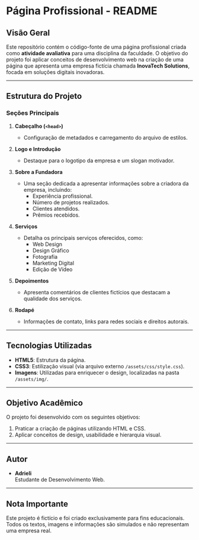 # Página Profissional - README

## Visão Geral
Este repositório contém o código-fonte de uma página profissional criada como **atividade avaliativa** para uma disciplina da faculdade. O objetivo do projeto foi aplicar conceitos de desenvolvimento web na criação de uma página que apresenta uma empresa fictícia chamada **InovaTech Solutions**, focada em soluções digitais inovadoras.

---

## Estrutura do Projeto

### **Seções Principais**
1. **Cabeçalho (`<head>`)**  
   - Configuração de metadados e carregamento do arquivo de estilos.

2. **Logo e Introdução**  
   - Destaque para o logotipo da empresa e um slogan motivador.

3. **Sobre a Fundadora**  
   - Uma seção dedicada a apresentar informações sobre a criadora da empresa, incluindo:
     - Experiência profissional.
     - Número de projetos realizados.
     - Clientes atendidos.
     - Prêmios recebidos.

4. **Serviços**  
   - Detalha os principais serviços oferecidos, como:
     - Web Design
     - Design Gráfico
     - Fotografia
     - Marketing Digital
     - Edição de Vídeo

5. **Depoimentos**  
   - Apresenta comentários de clientes fictícios que destacam a qualidade dos serviços.

6. **Rodapé**  
   - Informações de contato, links para redes sociais e direitos autorais.

---

## Tecnologias Utilizadas
- **HTML5**: Estrutura da página.
- **CSS3**: Estilização visual (via arquivo externo `/assets/css/style.css`).
- **Imagens**: Utilizadas para enriquecer o design, localizadas na pasta `/assets/img/`.

---

## Objetivo Acadêmico
O projeto foi desenvolvido com os seguintes objetivos:
1. Praticar a criação de páginas utilizando HTML e CSS.
2. Aplicar conceitos de design, usabilidade e hierarquia visual.

---

## Autor
- **Adrieli**  
  Estudante de Desenvolvimento Web.  

---

## Nota Importante
Este projeto é fictício e foi criado exclusivamente para fins educacionais. Todos os textos, imagens e informações são simulados e não representam uma empresa real.
